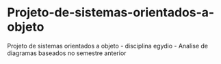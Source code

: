 # Projeto-de-sistemas-orientados-a-objeto
Projeto de sistemas orientados a objeto - disciplina egydio - Analise de diagramas baseados no semestre anterior
